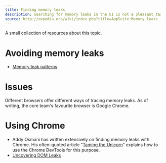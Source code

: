 ```yaml
---
title: Finding memory leaks
description: Searching for memory leaks in the UI is not a pleasant task, but sadly necessary.
source: http://oxpedia.org/wiki/index.php?title=AppSuite:Memory_leaks_(UI)
---
```


A small collection of resources about this topic.

# Avoiding memory leaks

- [Memory leak patterns](https://www.ibm.com/developerworks/library/wa-memleak/)

# Issues

Different browsers offer different ways of tracing memory leaks. 
As of writing, the core team's favourite browser is Google Chrome.

# Using Chrome

- Addy Osmani has written extensively on finding memory leaks with Chrome. His often-quoted article "[Taming the Unicorn](http://addyosmani.com/blog/taming-the-unicorn-easing-javascript-memory-profiling-in-devtools/)" explains how to use the Chrome DevTools for this purpose.
- [Uncovering DOM Leaks](https://developer.chrome.com/devtools/docs/heap-profiling-dom-leaks)
